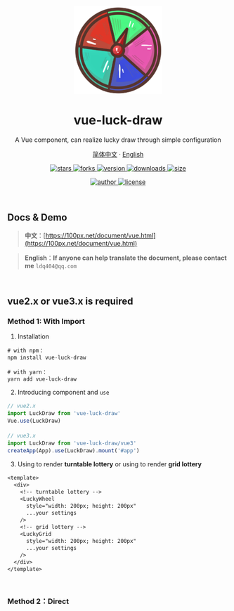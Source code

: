 
<Empty />

<div align="center">
  <img src="../logo.png" width="200" />
  <h1>vue-luck-draw</h1>
  <p>A Vue component, can realize lucky draw through simple configuration</p>
  <p class="hidden">
    <a href="https://github.com/LuckDraw/vue-luck-draw#readme">简体中文</a>
    ·
    <a href="https://github.com/LuckDraw/vue-luck-draw/tree/master/en">English</a>
  </p>
  <p>
    <a href="https://github.com/LuckDraw/vue-luck-draw/stargazers" target="_black">
      <img src="https://img.shields.io/github/stars/buuing/vue-luck-draw?&logo=github" alt="stars" />
    </a>
    <a href="https://github.com/LuckDraw/vue-luck-draw/network/members" target="_black">
      <img src="https://img.shields.io/github/forks/buuing/vue-luck-draw?logo=github" alt="forks" />
    </a>
    <a href="https://www.npmjs.com/package/vue-luck-draw" target="_black">
      <img src="https://img.shields.io/github/package-json/v/buuing/vue-luck-draw?&logo=npm" alt="version" />
    </a>
    <a href="https://www.npmjs.com/package/vue-luck-draw" target="_black">
      <img src="https://img.shields.io/npm/dm/vue-luck-draw?&logo=npm" alt="downloads" />
    </a>
    <a href="https://github.com/buuing/vue-luck-draw/tree/master/dist" target="_black">
      <img src="https://img.shields.io/github/size/buuing/vue-luck-draw/dist/luckdraw.common.js?&logo=npm" alt="size" />
    </a>
  </p>
  <p>
    <a href="https://github.com/buuing" target="_black">
      <img src="https://img.shields.io/badge/Author-%20buuing%20-7289da.svg?&logo=github" alt="author" />
    </a>
    <a href="https://github.com/LuckDraw/vue-luck-draw/blob/master/LICENSE" target="_black">
      <img src="https://img.shields.io/github/license/buuing/vue-luck-draw?&logo=github" alt="license" />
    </a>
  </p>
</div>

<br />

## Docs & Demo

> **中文**：[https://100px.net/document/vue.html](https://100px.net/document/vue.html)  

> **English**：**If anyone can help translate the document, please contact me** `ldq404@qq.com`

<br />

##  vue2.x or vue3.x is required

### Method 1: With Import

1. Installation

```shell
# with npm：
npm install vue-luck-draw

# with yarn：
yarn add vue-luck-draw
```

2. Introducing component and `use`

```js
// vue2.x
import LuckDraw from 'vue-luck-draw'
Vue.use(LuckDraw)

// vue3.x
import LuckDraw from 'vue-luck-draw/vue3'
createApp(App).use(LuckDraw).mount('#app')
```

3. Using <LuckyWheel /> to render **turntable lottery** or using <LuckyGrid /> to render **grid lottery**

```vue
<template>
  <div>
    <!-- turntable lottery -->
    <LuckyWheel
      style="width: 200px; height: 200px"
      ...your settings
    />
    <!-- grid lottery -->
    <LuckyGrid
      style="width: 200px; height: 200px"
      ...your settings
    />
  </div>
</template>
```

<br />

### Method 2：Direct <script> Include

Download the `luckdraw.umd.min.js` from the link below and include with a script tag

- vue2.x：[https://github.com/buuing/vue-luck-draw/tree/master/dist](https://github.com/buuing/vue-luck-draw/tree/master/dist)
- vue3.x：[https://github.com/buuing/vue-luck-draw/tree/master/vue3](https://github.com/buuing/vue-luck-draw/tree/master/vue3)

```html
<div id="app">
  <!-- turntable lottery -->
  <lucky-wheel
    style="width: 200px; height: 200px"
    ...your settings
  />
  <!-- grid lottery -->
  <lucky-grid
    style="width: 200px; height: 200px"
    ...your settings
  />
</div>
<script src="./vue.min.js"></script>
<script src="./luckdraw.umd.min.js"></script>
<script>
  new Vue({
    el: '#app'
  })
</script>
```
